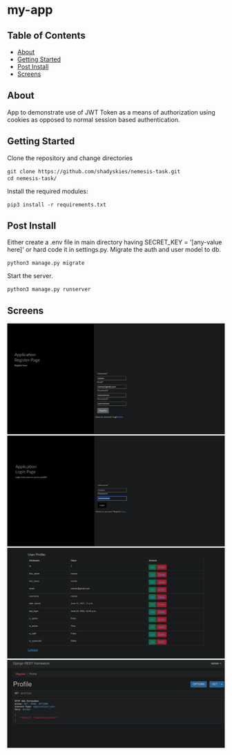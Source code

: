 # my-app

## Table of Contents

- [About](#about)
- [Getting Started](#getting_started)
- [Post Install](#postinstall)
- [Screens](#screens)
## About <a name = "about"></a>
App to demonstrate use of JWT Token as a means of authorization using cookies as opposed to normal session based authentication.

## Getting Started <a name = "getting_started"></a>
Clone the repository and change directories
```
git clone https://github.com/shadyskies/nemesis-task.git
cd nemesis-task/
```
Install the required modules:
```
pip3 install -r requirements.txt
```

## Post Install<a name="postinstall"></a>
Either create a .env file in main directory having SECRET_KEY = '[any-value here]' or hard code it in settings.py. Migrate the auth and user model to db.
```
python3 manage.py migrate
```
Start the server.

```
python3 manage.py runserver
```



## Screens <a name = "screens"></a>

<img src="ss/1.png">
<img src="ss/2.png">
<img src="ss/3.png">
<img src="ss/5.png">
